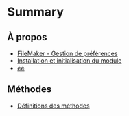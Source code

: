 # Summary

## À propos

* [FileMaker - Gestion de préférences](README.md)
* [Installation et initialisation du module](/Install.md)
* [ee](ee.md)

## Méthodes

* [Définitions des méthodes](methods.md)

